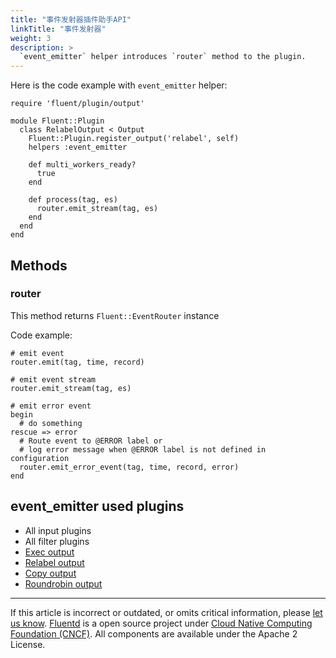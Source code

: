```yaml
---
title: "事件发射器插件助手API"
linkTitle: "事件发射器"
weight: 3
description: >
  `event_emitter` helper introduces `router` method to the plugin.
---
```


Here is the code example with `event_emitter` helper:

```
require 'fluent/plugin/output'

module Fluent::Plugin
  class RelabelOutput < Output
    Fluent::Plugin.register_output('relabel', self)
    helpers :event_emitter

    def multi_workers_ready?
      true
    end

    def process(tag, es)
      router.emit_stream(tag, es)
    end
  end
end
```

## Methods

### router

This method returns `Fluent::EventRouter` instance

Code example:

```
# emit event
router.emit(tag, time, record)

# emit event stream
router.emit_stream(tag, es)

# emit error event
begin
  # do something
rescue => error
  # Route event to @ERROR label or
  # log error message when @ERROR label is not defined in configuration
  router.emit_error_event(tag, time, record, error)
end
```

## event_emitter used plugins

- All input plugins
- All filter plugins
- [Exec output](/plugins/output/exec.md)
- [Relabel output](/plugins/output/relabel.md)
- [Copy output](/plugins/output/copy.md)
- [Roundrobin output](/plugins/output/roundrobin.md)

---

If this article is incorrect or outdated, or omits critical information, please [let us know](https://github.com/fluent/fluentd-docs-gitbook/issues?state=open).
[Fluentd](http://www.fluentd.org/) is a open source project under [Cloud Native Computing Foundation (CNCF)](https://cncf.io/). All components are available under the Apache 2 License.
